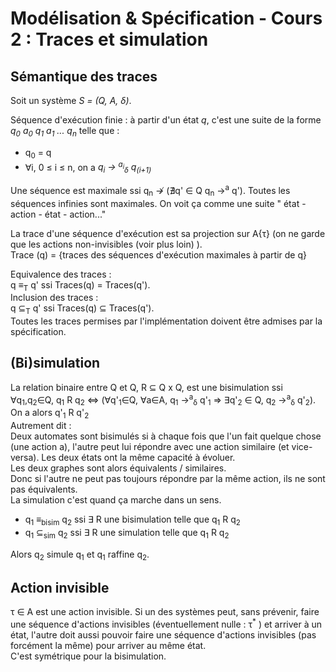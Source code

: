 # Modélisation & Spécification - Cours 2 : Traces et simulation

## Sémantique des traces

Soit un système *S = (Q, A, &delta;)*.  

Séquence d'exécution finie : à partir d'un état *q*, c'est une suite de la
forme *q<sub>0</sub> a<sub>0</sub> q<sub>1</sub> a<sub>1</sub> ... 
q<sub>n</sub>* telle que :

- q<sub>0</sub> = q
- &forall;i, 0 &le; i &le; n, on a *q<sub>i</sub> &rarr; 
<sup>a<sub>i</sub></sup><sub>&delta;</sub> q<sub>(i+1)</sub>*

Une séquence est maximale ssi q<sub>n</sub> &#8603; (&#8708;q' &isin; 
Q q<sub>n</sub> &rarr;<sup>a</sup> q').
Toutes les séquences infinies sont maximales.
On voit ça comme une suite " état - action - état - action..."

La trace d'une séquence d'exécution est sa projection sur A\{&tau;} (on ne 
garde que les actions non-invisibles (voir plus loin) ).  
Trace (q) = {traces des séquences d'exécution maximales à partir de q}

Equivalence des traces :  
q &equiv;<sub>T</sub> q' ssi  Traces(q) = Traces(q').  
Inclusion des traces :  
q &sube;<sub>T</sub> q' ssi Traces(q) &sube; Traces(q').  
Toutes les traces permises par l'implémentation doivent être admises par la
spécification.

## (Bi)simulation

La relation binaire entre Q et Q, R &sube; Q x Q, est une bisimulation ssi  
&forall;q<sub>1</sub>,q<sub>2</sub>&isin;Q,  q<sub>1</sub> R q<sub>2</sub> 
&hArr;
(&forall;q'<sub>1</sub>&isin;Q, &forall;a&isin;A,  q<sub>1</sub> 
&rarr;<sup>a</sup><sub>&delta;</sub> q'<sub>1</sub> 
&rArr; &exist;q'<sub>2</sub> &isin; Q, 
 q<sub>2</sub> &rarr;<sup>a</sup><sub>&delta;</sub> q'<sub>2</sub>). On a alors 
q'<sub>1</sub> R q'<sub>2</sub>  
Autrement dit :   
Deux automates sont bisimulés si à chaque fois que l'un fait quelque chose 
(une action a), l'autre peut lui répondre avec une action similaire (et 
vice-versa). Les deux états ont la même capacité à évoluer.  
Les deux graphes sont alors équivalents / similaires.  
Donc si l'autre ne peut pas toujours répondre par la même action, ils ne sont
pas équivalents.  
La simulation c'est quand ça marche dans un sens.

- q<sub>1</sub> &equiv;<sub>bisim</sub> q<sub>2</sub> 
ssi &exist; R une bisimulation telle que q<sub>1</sub> R q<sub>2</sub>
- q<sub>1</sub> &sube;<sub>sim</sub> q<sub>2</sub> 
ssi &exist; R une simulation telle que q<sub>1</sub> R q<sub>2</sub>  

Alors q<sub>2</sub> simule q<sub>1</sub> et q<sub>1</sub> raffine q<sub>2</sub>.

## Action invisible

&tau; &isin; A est une action invisible.
Si un des systèmes peut, sans prévenir, faire une séquence d'actions invisibles
(éventuellement nulle : &tau;<sup>*</sup> ) et arriver à un état, l'autre doit 
aussi pouvoir faire une séquence d'actions invisibles (pas forcément la même) 
pour arriver au même état.  
C'est symétrique pour la bisimulation. 
